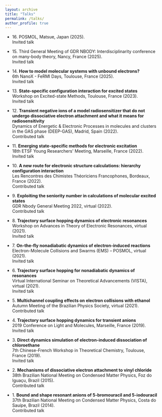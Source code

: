 ```yaml
---
layout: archive
title: "Talks"
permalink: /talks/
author_profile: true
---
```


* 16\.
POSMOL, Matsue, Japan (2025). \
Invited talk

* 15\.
Third General Meeting of GDR NBODY: Interdisciplinarity conference on many-body theory, Nancy, France (2025). \
Invited talk

* 14\. **How to model molecular systems with unbound electrons?** \
6th NanoX - FeRMI Days, Toulouse, France (2025). \
Invited talk

* 13\. **State-specific configuration interaction for excited states** \
Workshop on Excited-state Methods, Toulouse, France (2023). \
Invited talk

* 12\. **Transient negative ions of a model radiosensitizer that do not undergo dissociative electron attachment and what it means for radiosensitivity** \
Dynamics of Energetic & Electronic Processes in molecules and clusters in the GAS phase (DEEP-GAS), Madrid, Spain (2022). \
Contributed talk

* 11\. **Emerging state-specific methods for electronic excitation** \
18th ETSF Young Researchers' Meeting, Marseille, France (2022). \
Invited talk

* 10\. **A new route for electronic structure calculations: hierarchy configuration interaction** \
Les Rencontres des Chimistes Théoriciens Francophones, Bordeaux, France (2022). \
Contributed talk

* 9\. **Exploiting the seniority number in calculations of molecular excited states** \
GDR Nbody General Meeting 2022, virtual (2022). \
Contributed talk

* 8\. **Trajectory surface hopping dynamics of electronic resonances** \
Workshop on Advances in Theory of Electronic Resonances, virtual (2021). \
Invited talk

* 7\. **On-the-fly nonadiabatic dynamics of electron-induced reactions** \
Electron-Molecule Collisions and Swarms (EMS) – POSMOL, virtual (2021). \
Invited talk

* 6\. **Trajectory surface hopping for nonadiabatic dynamics of resonances** \
Virtual International Seminar on Theoretical Advancements (VISTA), virtual (2021). \
Invited talk

* 5\. **Multichannel coupling effects on electron collisions with ethanol** \
Autumn Meeting of the Brazilian Physics Society, virtual (2021). \
Contributed talk

* 4\. **Trajectory surface hopping dynamics for transient anions** \
2019 Conference on Light and Molecules, Marseille, France (2019). \
Invited talk

* 3\. **Direct dynamics simulation of electron-induced dissociation of chloroethane** \
7th Chinese-French Workshop in Theoretical Chemistry, Toulouse, France (2019). \
Invited talk

* 2\. **Mechanisms of dissociative electron attachment to vinyl chloride** \
38th Brazilian National Meeting on Condensed Matter Physics, Foz do Iguaçu, Brazil (2015). \
Contributed talk

* 1\. **Bound and shape resonant anions of 5-bromouracil and 5-iodouracil** \
37th Brazilian National Meeting on Condensed Matter Physics, Costa do Sauípe, Brazil (2014). \
Contributed talk

